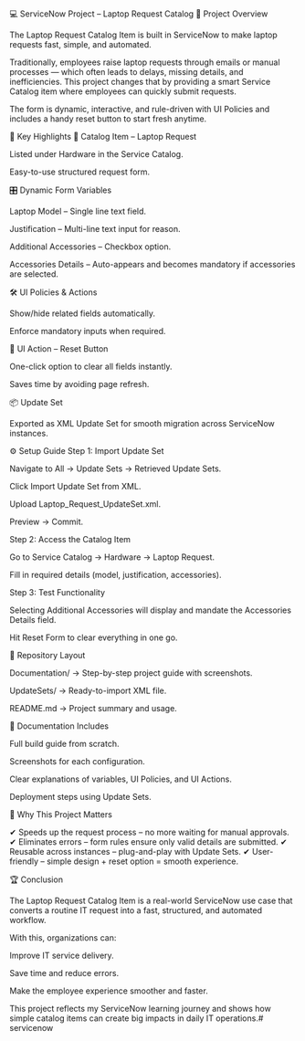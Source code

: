 💻 ServiceNow Project – Laptop Request Catalog 🚀 Project Overview

The Laptop Request Catalog Item is built in ServiceNow to make laptop requests fast, simple, and automated.

Traditionally, employees raise laptop requests through emails or manual processes — which often leads to delays, missing details, and inefficiencies. This project changes that by providing a smart Service Catalog item where employees can quickly submit requests.

The form is dynamic, interactive, and rule-driven with UI Policies and includes a handy reset button to start fresh anytime.

🔑 Key Highlights 📂 Catalog Item – Laptop Request

Listed under Hardware in the Service Catalog.

Easy-to-use structured request form.

🎛 Dynamic Form Variables

Laptop Model – Single line text field.

Justification – Multi-line text input for reason.

Additional Accessories – Checkbox option.

Accessories Details – Auto-appears and becomes mandatory if accessories are selected.

🛠 UI Policies & Actions

Show/hide related fields automatically.

Enforce mandatory inputs when required.

🔄 UI Action – Reset Button

One-click option to clear all fields instantly.

Saves time by avoiding page refresh.

📦 Update Set

Exported as XML Update Set for smooth migration across ServiceNow instances.

⚙ Setup Guide Step 1: Import Update Set

Navigate to All → Update Sets → Retrieved Update Sets.

Click Import Update Set from XML.

Upload Laptop_Request_UpdateSet.xml.

Preview → Commit.

Step 2: Access the Catalog Item

Go to Service Catalog → Hardware → Laptop Request.

Fill in required details (model, justification, accessories).

Step 3: Test Functionality

Selecting Additional Accessories will display and mandate the Accessories Details field.

Hit Reset Form to clear everything in one go.

📁 Repository Layout

Documentation/ → Step-by-step project guide with screenshots.

UpdateSets/ → Ready-to-import XML file.

README.md → Project summary and usage.

📘 Documentation Includes

Full build guide from scratch.

Screenshots for each configuration.

Clear explanations of variables, UI Policies, and UI Actions.

Deployment steps using Update Sets.

🌟 Why This Project Matters

✔ Speeds up the request process – no more waiting for manual approvals. ✔ Eliminates errors – form rules ensure only valid details are submitted. ✔ Reusable across instances – plug-and-play with Update Sets. ✔ User-friendly – simple design + reset option = smooth experience.

🏆 Conclusion

The Laptop Request Catalog Item is a real-world ServiceNow use case that converts a routine IT request into a fast, structured, and automated workflow.

With this, organizations can:

Improve IT service delivery.

Save time and reduce errors.

Make the employee experience smoother and faster.

This project reflects my ServiceNow learning journey and shows how simple catalog items can create big impacts in daily IT operations.# servicenow
